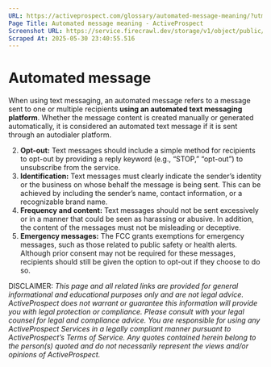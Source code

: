 ```yaml
---
URL: https://activeprospect.com/glossary/automated-message-meaning/?utm_medium=Email&utm_source=Website&utm_campaign=AP-Email-InsideCBM-Dec
Page Title: Automated message meaning - ActiveProspect
Screenshot URL: https://service.firecrawl.dev/storage/v1/object/public/media/screenshot-dc393dba-7c79-4d10-b4c9-efc790ea4dcb.png
Scraped At: 2025-05-30 23:40:55.516
---
```

# Automated message

When using text messaging, an automated message refers to a message sent to one or multiple recipients **using an automated text messaging platform**. Whether the message content is created manually or generated automatically, it is considered an automated text message if it is sent through an autodialer platform.




2. **Opt-out:** Text messages should include a simple method for recipients to opt-out by providing a reply keyword (e.g., “STOP,” “opt-out”) to unsubscribe from the service.
3. **Identification:** Text messages must clearly indicate the sender’s identity or the business on whose behalf the message is being sent. This can be achieved by including the sender’s name, contact information, or a recognizable brand name.
4. **Frequency and content:** Text messages should not be sent excessively or in a manner that could be seen as harassing or abusive. In addition, the content of the messages must not be misleading or deceptive.
5. **Emergency messages:** The FCC grants exemptions for emergency messages, such as those related to public safety or health alerts. Although prior consent may not be required for these messages, recipients should still be given the option to opt-out if they choose to do so.

DISCLAIMER: _This page and all related links are provided for general informational and educational purposes only and are not legal advice. ActiveProspect does not warrant or guarantee this information will provide you with legal protection or compliance. Please consult with your legal counsel for legal and compliance advice. You are responsible for using any ActiveProspect Services in a legally compliant manner pursuant to ActiveProspect’s Terms of Service. Any quotes contained herein belong to the person(s) quoted and do not necessarily represent the views and/or opinions of ActiveProspect._


